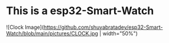 # This is a esp32-Smart-Watch
![Clock Image](https://github.com/shuvabratadey/esp32-Smart-Watch/blob/main/pictures/CLOCK.jpg | width="50%")
